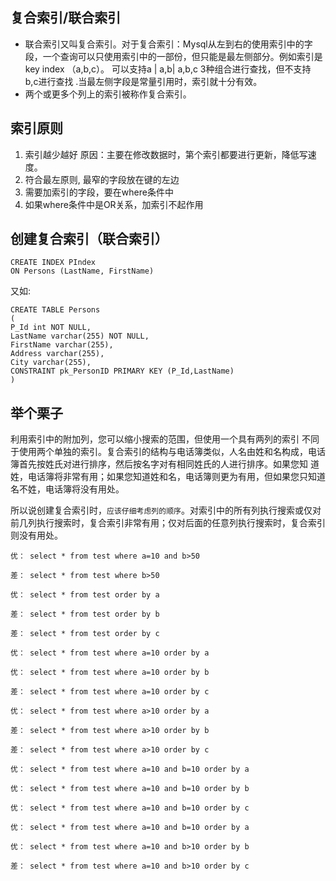 ## 复合索引/联合索引
- 联合索引又叫复合索引。对于复合索引：Mysql从左到右的使用索引中的字段，一个查询可以只使用索引中的一部份，但只能是最左侧部分。例如索引是key index （a,b,c）。 可以支持a | a,b| a,b,c 3种组合进行查找，但不支持 b,c进行查找 .当最左侧字段是常量引用时，索引就十分有效。
- 两个或更多个列上的索引被称作复合索引。

## 索引原则
1. 索引越少越好
原因：主要在修改数据时，第个索引都要进行更新，降低写速度。
2. 符合最左原则, 最窄的字段放在键的左边
3. 需要加索引的字段，要在where条件中
4. 如果where条件中是OR关系，加索引不起作用

## 创建复合索引（联合索引）
```
CREATE INDEX PIndex
ON Persons (LastName, FirstName)
```
又如:
```
CREATE TABLE Persons
(
P_Id int NOT NULL,
LastName varchar(255) NOT NULL,
FirstName varchar(255),
Address varchar(255),
City varchar(255),
CONSTRAINT pk_PersonID PRIMARY KEY (P_Id,LastName)
)
```

## 举个栗子
利用索引中的附加列，您可以缩小搜索的范围，但使用一个具有两列的索引 不同于使用两个单独的索引。复合索引的结构与电话簿类似，人名由姓和名构成，电话簿首先按姓氏对进行排序，然后按名字对有相同姓氏的人进行排序。如果您知 道姓，电话簿将非常有用；如果您知道姓和名，电话簿则更为有用，但如果您只知道名不姓，电话簿将没有用处。

所以说创建复合索引时，`应该仔细考虑列的顺序`。对索引中的所有列执行搜索或仅对前几列执行搜索时，复合索引非常有用；仅对后面的任意列执行搜索时，复合索引则没有用处。

```
优： select * from test where a=10 and b>50

差： select * from test where b>50

优： select * from test order by a

差： select * from test order by b

差： select * from test order by c

优： select * from test where a=10 order by a

优： select * from test where a=10 order by b

差： select * from test where a=10 order by c

优： select * from test where a>10 order by a

差： select * from test where a>10 order by b

差： select * from test where a>10 order by c

优： select * from test where a=10 and b=10 order by a

优： select * from test where a=10 and b=10 order by b

优： select * from test where a=10 and b=10 order by c

优： select * from test where a=10 and b=10 order by a

优： select * from test where a=10 and b>10 order by b

差： select * from test where a=10 and b>10 order by c

```

